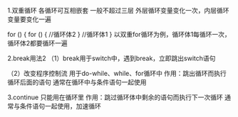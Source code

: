 1.双重循环
各循环可互相嵌套
一般不超过三层
外层循环变量变化一次，内层循环变量要变化一遍

for () {
    for () {
        //循环体2
    }
    //循环体1
}
以双重for循环为例，循环体1每循环一次，循环体2都要循环一遍

2.break用法2
（1）break用于switch中，遇到break，立即跳出switch语句

（2）改变程序控制流
用于do-while、while、for循环中
作用：跳出循环而执行循环后面的语句
通常在循环中与条件语句一起使用

3.continue
只能用在循环里
作用：跳过循环体中剩余的语句而执行下一次循环
通常与条件语句一起使用，加速循环
